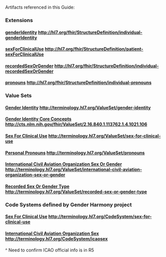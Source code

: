 <!-- Updates based on Jira tickets 
Date             Jira ticket        Updated by                   Comment



-->


Artifacts referenced in this Guide:

### Extensions
#### [genderIdentity](http://build.fhir.org/extension-individual-genderidentity.html) http://hl7.org/fhir/StructureDefinition/individual-genderIdentity
#### [sexForClinicalUse](http://build.fhir.org/extension-patient-sexforclinicaluse.html) http://hl7.org/fhir/StructureDefinition/patient-sexForClinicalUse
#### [recordedSexOrGender](http://build.fhir.org/extension-individual-recordedsexorgender.html) http://hl7.org/fhir/StructureDefinition/individual-recordedSexOrGender
#### [pronouns](http://build.fhir.org/extension-individual-pronouns.html) http://hl7.org/fhir/StructureDefinition/individual-pronouns

### Value Sets
#### [Gender Identity](http://build.fhir.org/valueset-gender-identity.html) http://terminology.hl7.org/ValueSet/gender-identity
#### [Gender Identity Core Concepts](http://cts.nlm.nih.gov/fhir/ValueSet/2.16.840.1.113762.1.4.1021.106/) http://cts.nlm.nih.gov/fhir/ValueSet/2.16.840.1.113762.1.4.1021.106
#### [Sex For Clinical Use](http://build.fhir.org/valueset-sex-for-clinical-use.html) http://terminology.hl7.org/ValueSet/sex-for-clinical-use
#### [Personal Pronouns](http://build.fhir.org/valueset-pronouns.html) http://terminology.hl7.org/ValueSet/pronouns
#### [International Civil Aviation Organization Sex Or Gender](http://hl7.org/fhir/2022Sep/valueset-international-civil-aviation-organization-sex-or-gender.html) http://terminology.hl7.org/ValueSet/international-civil-aviation-organization-sex-or-gender
#### [Recorded Sex Or Gender Type](https://build.fhir.org/branches/FHIR-29673-gender-harmony-updates/valueset-recorded-sex-or-gender-type.html) http://terminology.hl7.org/ValueSet/recorded-sex-or-gender-type

### Code Systems defined by Gender Harmony project
#### [Sex For Clinical Use](http://build.fhir.org/codesystem-sex-for-clinical-use.html) http://terminology.hl7.org/CodeSystem/sex-for-clinical-use
#### [International Civil Aviation Organization Sex](http://hl7.org/fhir/2022Sep/codesystem-international-civil-aviation-organization-sex-or-gender.html) http://terminology.hl7.org/CodeSystem/icaosex
^ Need to confirm ICAO official info is in R5
